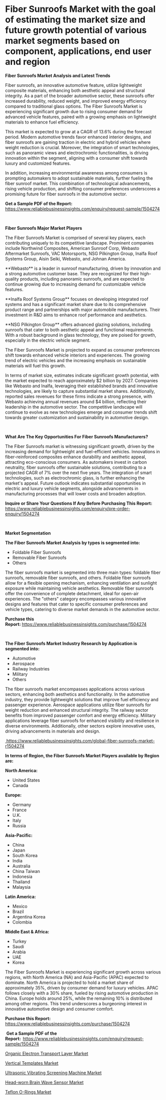 <p><h1>Fiber Sunroofs Market with the goal of estimating the market size and future growth potential of various market segments based on component, applications, end user and region</h1></p><p><strong>Fiber Sunroofs Market Analysis and Latest Trends</strong></p>
<p><p>Fiber sunroofs, an innovative automotive feature, utilize lightweight composite materials, enhancing both aesthetic appeal and structural integrity. As a part of the broader automotive sector, these sunroofs offer increased durability, reduced weight, and improved energy efficiency compared to traditional glass options. The Fiber Sunroofs Market is experiencing significant growth due to rising consumer demand for advanced vehicle features, paired with a growing emphasis on lightweight materials to enhance fuel efficiency.</p><p>This market is expected to grow at a CAGR of 13.6% during the forecast period. Modern automotive trends favor enhanced interior designs, and fiber sunroofs are gaining traction in electric and hybrid vehicles where weight reduction is crucial. Moreover, the integration of smart technologies, such as panoramic views and electrochromic functionalities, is driving innovation within the segment, aligning with a consumer shift towards luxury and customized features.</p><p>In addition, increasing environmental awareness among consumers is prompting automakers to adopt sustainable materials, further fueling the fiber sunroof market. This combination of technological advancements, rising vehicle production, and shifting consumer preferences underscores a promising future for fiber sunroofs in the automotive sector.</p></p>
<p><strong>Get a Sample PDF of the Report:&nbsp;</strong> <a href="https://www.reliablebusinessinsights.com/enquiry/request-sample/1504274?utm_campaign=1135&utm_medium=2&utm_source=Github&utm_content=ia&utm_term=27092024&utm_id=fiber-sunroofs">https://www.reliablebusinessinsights.com/enquiry/request-sample/1504274</a></p>
<p>&nbsp;</p>
<p><strong>Fiber Sunroofs Major Market Players</strong></p>
<p><p>The Fiber Sunroofs Market is comprised of several key players, each contributing uniquely to its competitive landscape. Prominent companies include Northwind Composites, American Sunroof Corp, Webasto Aftermarket Sunroofs, VAC Motorsports, NSG Pilkington Group, Inalfa Roof Systems Group, Aisin Seiki, Webasto, and Johnan America.</p><p>**Webasto** is a leader in sunroof manufacturing, driven by innovation and a strong automotive customer base. They are recognized for their high-quality products, including panoramic sunroofs, and are expected to continue growing due to increasing demand for customizable vehicle features.</p><p>**Inalfa Roof Systems Group** focuses on developing integrated roof systems and has a significant market share due to its comprehensive product range and partnerships with major automobile manufacturers. Their investment in R&D aims to enhance roof performance and aesthetics.</p><p>**NSG Pilkington Group** offers advanced glazing solutions, including sunroofs that cater to both aesthetic appeal and functional requirements. With a robust background in glass technology, they are poised for growth, especially in the electric vehicle segment.</p><p>The Fiber Sunroofs Market is projected to expand as consumer preferences shift towards enhanced vehicle interiors and experiences. The growing trend of electric vehicles and the increasing emphasis on sustainable materials will fuel this growth.</p><p>In terms of market size, estimates indicate significant growth potential, with the market expected to reach approximately $2 billion by 2027. Companies like Webasto and Inalfa, leveraging their established brands and innovative technologies, are likely to capture substantial market shares. Additionally, reported sales revenues for these firms indicate a strong presence, with Webasto achieving annual revenues around $4 billion, reflecting their leadership in the automotive sector. The competitive landscape will continue to evolve as new technologies emerge and consumer trends shift towards greater customization and sustainability in automotive design.</p></p>
<p>&nbsp;</p>
<p><strong>What Are The Key Opportunities For Fiber Sunroofs Manufacturers?</strong></p>
<p><p>The Fiber Sunroofs market is witnessing significant growth, driven by the increasing demand for lightweight and fuel-efficient vehicles. Innovations in fiber-reinforced composites enhance durability and aesthetic appeal, attracting eco-conscious consumers. As automakers invest in carbon neutrality, fiber sunroofs offer sustainable solutions, contributing to a projected CAGR of 7% over the next five years. The integration of smart technologies, such as electrochromic glass, is further enhancing the market's appeal. Future outlook indicates substantial opportunities in electric and luxury vehicle segments, alongside advancements in manufacturing processes that will lower costs and broaden adoption.</p></p>
<p><strong>Inquire or Share Your Questions If Any Before Purchasing This Report:</strong> <a href="https://www.reliablebusinessinsights.com/enquiry/pre-order-enquiry/1504274?utm_campaign=1135&utm_medium=2&utm_source=Github&utm_content=ia&utm_term=27092024&utm_id=fiber-sunroofs">https://www.reliablebusinessinsights.com/enquiry/pre-order-enquiry/1504274</a></p>
<p>&nbsp;</p>
<p><strong>Market Segmentation</strong></p>
<p><strong>The Fiber Sunroofs Market Analysis by types is segmented into:</strong></p>
<p><ul><li>Foldable Fiber Sunroofs</li><li>Removable Fiber Sunroofs</li><li>Others</li></ul></p>
<p><p>The fiber sunroofs market is segmented into three main types: foldable fiber sunroofs, removable fiber sunroofs, and others. Foldable fiber sunroofs allow for a flexible opening mechanism, enhancing ventilation and sunlight exposure while maintaining vehicle aesthetics. Removable fiber sunroofs offer the convenience of complete detachment, ideal for open-air experiences. The "others" category encompasses various innovative designs and features that cater to specific consumer preferences and vehicle types, catering to diverse market demands in the automotive sector.</p></p>
<p><strong>Purchase this Report:&nbsp;</strong><a href="https://www.reliablebusinessinsights.com/purchase/1504274?utm_campaign=1135&utm_medium=2&utm_source=Github&utm_content=ia&utm_term=27092024&utm_id=fiber-sunroofs">https://www.reliablebusinessinsights.com/purchase/1504274</a></p>
<p>&nbsp;</p>
<p><strong>The Fiber Sunroofs Market Industry Research by Application is segmented into:</strong></p>
<p><ul><li>Automotive</li><li>Aerospace</li><li>Railway Industries</li><li>Military</li><li>Others</li></ul></p>
<p><p>The fiber sunroofs market encompasses applications across various sectors, enhancing both aesthetics and functionality. In the automotive industry, they provide lightweight solutions that improve fuel efficiency and passenger experience. Aerospace applications utilize fiber sunroofs for weight reduction and enhanced structural integrity. The railway sector benefits from improved passenger comfort and energy efficiency. Military applications leverage fiber sunroofs for enhanced visibility and resilience in diverse environments. Additionally, other sectors explore innovative uses, driving advancements in materials and design.</p></p>
<p><a href="https://www.reliablebusinessinsights.com/global-fiber-sunroofs-market-r1504274?utm_campaign=1135&utm_medium=2&utm_source=Github&utm_content=ia&utm_term=27092024&utm_id=fiber-sunroofs">&nbsp;https://www.reliablebusinessinsights.com/global-fiber-sunroofs-market-r1504274</a></p>
<p><strong>In terms of Region, the Fiber Sunroofs Market Players available by Region are:</strong></p>
<p>
    <p> <strong> North America: </strong>
        <ul>
            <li>United States</li>
            <li>Canada</li>
        </ul>
        </p> 
    <p> <strong> Europe: </strong>
        <ul>
            <li>Germany</li>
            <li>France</li>
            <li>U.K.</li>
            <li>Italy</li>
            <li>Russia</li>
        </ul>
        </p> 
    <p> <strong> Asia-Pacific: </strong>
        <ul>
            <li>China</li>
            <li>Japan</li>
            <li>South Korea</li>
            <li>India</li>
            <li>Australia</li>
            <li>China Taiwan</li>
            <li>Indonesia</li>
            <li>Thailand</li>
            <li>Malaysia</li>
        </ul>
        </p> 
    <p> <strong> Latin America: </strong>
        <ul>
            <li>Mexico</li>
            <li>Brazil</li>
            <li>Argentina Korea</li>
            <li>Colombia</li>
        </ul>
        </p> 
    <p> <strong> Middle East & Africa: </strong>
        <ul>
            <li>Turkey</li>
            <li>Saudi</li>
            <li>Arabia</li>
            <li>UAE</li>
            <li>Korea</li>
        </ul>
    </p>
    </p>
<p><p>The Fiber Sunroofs Market is experiencing significant growth across various regions, with North America (NA) and Asia-Pacific (APAC) expected to dominate. North America is projected to hold a market share of approximately 35%, driven by consumer demand for luxury vehicles. APAC follows closely with a 30% share, fueled by rising automotive production in China. Europe holds around 25%, while the remaining 10% is distributed among other regions. This trend underscores a burgeoning interest in innovative automotive design and consumer comfort.</p></p>
<p><strong>Purchase this Report: </strong><a href="https://www.reliablebusinessinsights.com/purchase/1504274?utm_campaign=1135&utm_medium=2&utm_source=Github&utm_content=ia&utm_term=27092024&utm_id=fiber-sunroofs">https://www.reliablebusinessinsights.com/purchase/1504274</a></p>
<p>&nbsp;<strong>Get a Sample PDF of the Report:&nbsp;&nbsp;</strong><a href="https://www.reliablebusinessinsights.com/enquiry/request-sample/1504274?utm_campaign=1135&utm_medium=2&utm_source=Github&utm_content=ia&utm_term=27092024&utm_id=fiber-sunroofs">https://www.reliablebusinessinsights.com/enquiry/request-sample/1504274</a></p>
<p><strong></strong></p>
<p><p><a href="https://github.com/WEISNERADAM/Market-Research-Report-List-1/blob/main/organic-electron-transport-layer-market.md?utm_campaign=1135&utm_medium=2&utm_source=Github&utm_content=ia&utm_term=27092024&utm_id=fiber-sunroofs">Organic Electron Transport Layer Market</a></p><p><a href="https://www.linkedin.com/pulse/global-vertical-templates-industry-types-applications-khvme?trackingId=AYrYZi7zQ7a0XtxGO6YUgQ%3D%3D&utm_campaign=1135&utm_medium=2&utm_source=Github&utm_content=ia&utm_term=27092024&utm_id=fiber-sunroofs">Vertical Templates Market</a></p><p><a href="https://issuu.com/reportprime-2/docs/ultrasonic-vibrating-screening-mach_443fd4cd22eed8?utm_campaign=1135&utm_medium=2&utm_source=Github&utm_content=ia&utm_term=27092024&utm_id=fiber-sunroofs">Ultrasonic Vibrating Screening Machine Market</a></p><p><a href="https://issuu.com/reportprime-2/docs/head-worn-brain-wave-sensor-market-_cb54e697ca8962?utm_campaign=1135&utm_medium=2&utm_source=Github&utm_content=ia&utm_term=27092024&utm_id=fiber-sunroofs">Head-worn Brain Wave Sensor Market</a></p><p><a href="https://github.com/NancyAlvarado586/Market-Research-Report-List-1/blob/main/teflon-o-rings-market.md?utm_campaign=1135&utm_medium=2&utm_source=Github&utm_content=ia&utm_term=27092024&utm_id=fiber-sunroofs">Teflon O-Rings Market</a></p></p>